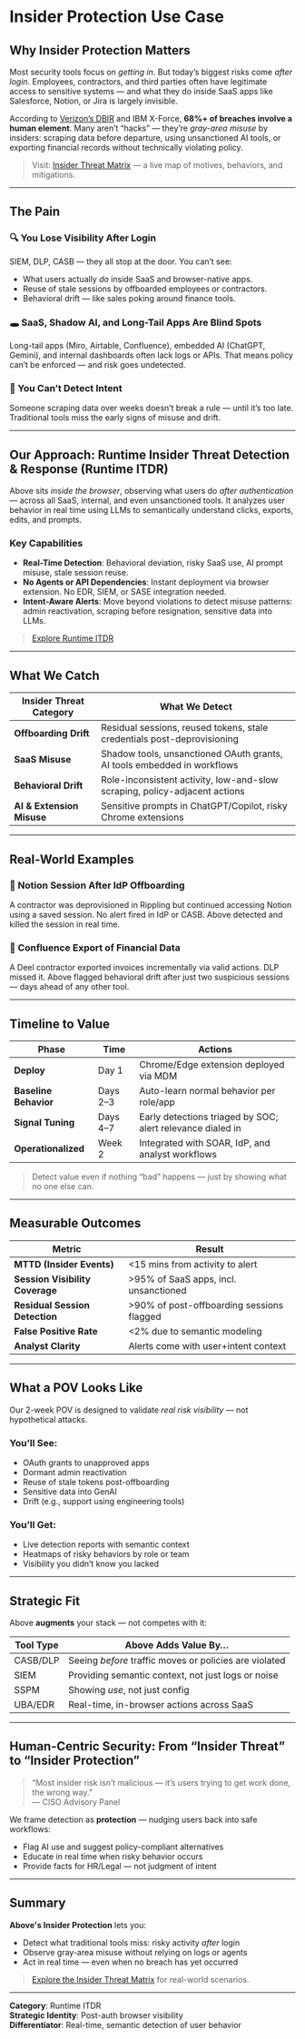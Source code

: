 # Insider Protection Use Case

## Why Insider Protection Matters

Most security tools focus on *getting in*. But today’s biggest risks come *after login*. Employees, contractors, and third parties often have legitimate access to sensitive systems — and what they do inside SaaS apps like Salesforce, Notion, or Jira is largely invisible.

According to [Verizon’s DBIR](https://www.verizon.com/business/resources/reports/dbir/) and IBM X-Force, **68%+ of breaches involve a human element**. Many aren’t “hacks” — they’re *gray-area misuse* by insiders: scraping data before departure, using unsanctioned AI tools, or exporting financial records without technically violating policy.

> Visit: [Insider Threat Matrix](https://abovesec.com/#/insider-threat-matrix) — a live map of motives, behaviors, and mitigations.

---

## The Pain

### 🔍 You Lose Visibility After Login
SIEM, DLP, CASB — they all stop at the door. You can’t see:
- What users actually *do* inside SaaS and browser-native apps.
- Reuse of stale sessions by offboarded employees or contractors.
- Behavioral drift — like sales poking around finance tools.

### 🕳️ SaaS, Shadow AI, and Long-Tail Apps Are Blind Spots
Long-tail apps (Miro, Airtable, Confluence), embedded AI (ChatGPT, Gemini), and internal dashboards often lack logs or APIs. That means policy can’t be enforced — and risk goes undetected.

### 🧠 You Can’t Detect Intent
Someone scraping data over weeks doesn’t break a rule — until it’s too late. Traditional tools miss the early signs of misuse and drift.

---

## Our Approach: Runtime Insider Threat Detection & Response (Runtime ITDR)

Above sits *inside the browser*, observing what users do *after authentication* — across all SaaS, internal, and even unsanctioned tools. It analyzes user behavior in real time using LLMs to semantically understand clicks, exports, edits, and prompts.

### Key Capabilities
- **Real-Time Detection**: Behavioral deviation, risky SaaS use, AI prompt misuse, stale session reuse.
- **No Agents or API Dependencies**: Instant deployment via browser extension. No EDR, SIEM, or SASE integration needed.
- **Intent-Aware Alerts**: Move beyond violations to detect misuse patterns: admin reactivation, scraping before resignation, sensitive data into LLMs.

> [Explore Runtime ITDR](https://abovesec.com/#/insider-threat-matrix?id=MT022)

---

## What We Catch

| Insider Threat Category | What We Detect                                                                 |
|--------------------------|--------------------------------------------------------------------------------|
| **Offboarding Drift**    | Residual sessions, reused tokens, stale credentials post-deprovisioning       |
| **SaaS Misuse**          | Shadow tools, unsanctioned OAuth grants, AI tools embedded in workflows       |
| **Behavioral Drift**     | Role-inconsistent activity, low-and-slow scraping, policy-adjacent actions     |
| **AI & Extension Misuse**| Sensitive prompts in ChatGPT/Copilot, risky Chrome extensions                  |

---

## Real-World Examples

### 🔄 Notion Session After IdP Offboarding
A contractor was deprovisioned in Rippling but continued accessing Notion using a saved session. No alert fired in IdP or CASB. Above detected and killed the session in real time.

### 🧾 Confluence Export of Financial Data
A Deel contractor exported invoices incrementally via valid actions. DLP missed it. Above flagged behavioral drift after just two suspicious sessions — days ahead of any other tool.

---

## Timeline to Value

| Phase                  | Time     | Actions                                                        |
|------------------------|----------|----------------------------------------------------------------|
| **Deploy**             | Day 1    | Chrome/Edge extension deployed via MDM                         |
| **Baseline Behavior**  | Days 2–3 | Auto-learn normal behavior per role/app                        |
| **Signal Tuning**      | Days 4–7 | Early detections triaged by SOC; alert relevance dialed in     |
| **Operationalized**    | Week 2   | Integrated with SOAR, IdP, and analyst workflows               |

> Detect value even if nothing “bad” happens — just by showing what no one else can.

---

## Measurable Outcomes

| Metric                          | Result                          |
|----------------------------------|----------------------------------|
| **MTTD (Insider Events)**        | <15 mins from activity to alert  |
| **Session Visibility Coverage**  | >95% of SaaS apps, incl. unsanctioned |
| **Residual Session Detection**   | >90% of post-offboarding sessions flagged |
| **False Positive Rate**          | <2% due to semantic modeling     |
| **Analyst Clarity**              | Alerts come with user+intent context |

---

## What a POV Looks Like

Our 2-week POV is designed to validate *real risk visibility* — not hypothetical attacks.

### You’ll See:
- OAuth grants to unapproved apps
- Dormant admin reactivation
- Reuse of stale tokens post-offboarding
- Sensitive data into GenAI
- Drift (e.g., support using engineering tools)

### You’ll Get:
- Live detection reports with semantic context
- Heatmaps of risky behaviors by role or team
- Visibility you didn’t know you lacked

---

## Strategic Fit

Above **augments** your stack — not competes with it:

| Tool Type     | Above Adds Value By…                                     |
|---------------|-----------------------------------------------------------|
| CASB/DLP      | Seeing *before* traffic moves or policies are violated    |
| SIEM          | Providing semantic context, not just logs or noise        |
| SSPM          | Showing *use*, not just config                            |
| UBA/EDR       | Real-time, in-browser actions across SaaS                 |

---

## Human-Centric Security: From “Insider Threat” to “Insider Protection”

> “Most insider risk isn’t malicious — it’s users trying to get work done, the wrong way.”  
> — CISO Advisory Panel

We frame detection as **protection** — nudging users back into safe workflows:
- Flag AI use and suggest policy-compliant alternatives
- Educate in real time when risky behavior occurs
- Provide facts for HR/Legal — not judgment of intent

---

## Summary

**Above's Insider Protection** lets you:
- Detect what traditional tools miss: risky activity *after* login
- Observe gray-area misuse without relying on logs or agents
- Act in real time — even when no breach has yet occurred

> [Explore the Insider Threat Matrix](https://abovesec.com/#/insider-threat-matrix) for real-world scenarios.

---

**Category**: Runtime ITDR  
**Strategic Identity**: Post-auth browser visibility  
**Differentiator**: Real-time, semantic detection of user behavior
